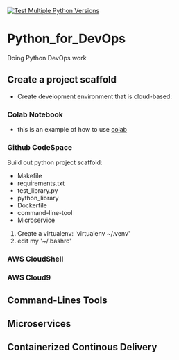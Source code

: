[![Test Multiple Python Versions](https://github.com/YiChicken/Python_for_DevOps/actions/workflows/main.yml/badge.svg)](https://github.com/YiChicken/Python_for_DevOps/actions/workflows/main.yml)
# Python_for_DevOps
Doing Python DevOps work
## Create a project scaffold
* Create development environment that is cloud-based: 
### Colab Notebook
* this is an example of how to use [colab](https://github.com/YiChicken/Python_for_DevOps/blob/main/getting_started_python.ipynb)
### Github CodeSpace

Build out python project scaffold:
* Makefile
* requirements.txt
* test_library.py
* python_library
* Dockerfile
* command-line-tool
* Microservice
1. Create a virtualenv: 'virtualenv ~/.venv'
2. edit my '~/.bashrc'
### AWS CloudShell
### AWS Cloud9
## Command-Lines Tools

## Microservices 

## Containerized Continous Delivery

